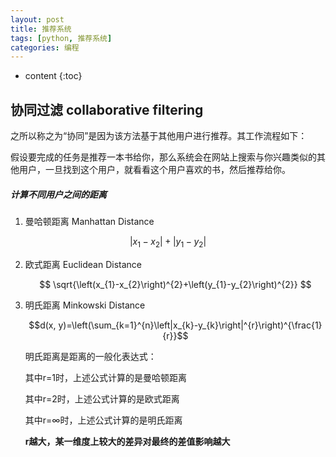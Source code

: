 ```yaml
---
layout: post
title: 推荐系统
tags: [python, 推荐系统]
categories: 编程
---
```


* content
{:toc}

## 协同过滤 collaborative filtering

之所以称之为“协同”是因为该方法基于其他用户进行推荐。其工作流程如下：

假设要完成的任务是推荐一本书给你，那么系统会在网站上搜索与你兴趣类似的其他用户，一旦找到这个用户，就看看这个用户喜欢的书，然后推荐给你。






##### 计算不同用户之间的距离

1. 曼哈顿距离 Manhattan Distance

  $$\left|{x}_{1}-{x}_{2}\right|+\left|{y}_{1}-{y}_{2}\right|$$

2. 欧式距离 Euclidean Distance

   $$
   \sqrt{\left(x_{1}-x_{2}\right)^{2}+\left(y_{1}-y_{2}\right)^{2}}
   $$

3. 明氏距离 Minkowski Distance

   $$d(x, y)=\left(\sum_{k=1}^{n}\left|x_{k}-y_{k}\right|^{r}\right)^{\frac{1}{r}}$$

   明氏距离是距离的一般化表达式：

   其中r=1时，上述公式计算的是曼哈顿距离

   其中r=2时，上述公式计算的是欧式距离

   其中r=$\infty$时，上述公式计算的是明氏距离

   **r越大，某一维度上较大的差异对最终的差值影响越大**


